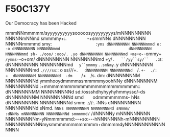# F50C137Y
Our Democracy has been Hacked

mmmNNmmmmm/syyyyyyyyyysooooosyyyyyyyyys/mNNNNNNNNN
NNNNNmNNmd smmmmy+:.`         `-+smmNNs dNNNNNNNNN
NNNNNmmmmd smy:`                   :yms dNNNNNNNNN
NNNNNNmmmd o:                        -o dNNNNNNNNN
NNNNNNNmmd                              dNNNNNNNNN
NNNNNNNmmd sh- ./ooo/`      `:ooo/. .yo dNNNNNNNNN
NNNNNNNNmd +ms+o-`-ommy+` /ymms-`-o+om/ dNNNNNNNNN
NNNNNNNNmd +y/`.   ``/yy``sy/``   .`:s: dNNNNNNNNN
NNNNNNNNmd `  y``ymmmy` . .`smNmy.`y    dNNNNNNNNN
NNNNNNNNmd    `.////ss`:: o ss///+.`    dNNNNNNNNM
NNNNNNNNNd   `/.     `+-  ./:     `+`   dNNNNNNNNM
NNNNNNNNNd  -dm     `/+`  `/s.     dm:  dNNNNNNNNM
NNNNNNNNNd  ymmhooydmmmmssmmmmmyoohNNy  dNNNNNNNNM
NNNNNNNNNd :+mmmmmmmmmmmmmmmmmmmmmmmm:: dNNNNNNNMM
NNNNNNNNNd sd:/ossshdhyhyyhyhmmysso/-ds dNNNNNNNNM
NNNNNNNNNd smd`    `odmmmmmmms-     hNs dNNNNNNNNN
NNNNNNNNNd smm:       .://:.       :NNs dNNNNNNNNN
NNNNNNNNNd sNmd.                  `hNNs mNNNNNNNNN
NNNNNNNNNd sNmmm/                :dNNNs mNNNNNNNNN
NNNNNNNNNd smmmmmd/`           /dNNNNNy mNNNNNNNNN
NNNNNNNNNm-yNmmmmmmd:--+so:---hNNNNNNNh-mNNNNNNNNN
NNNNNNNNNNNmysmmmmmmmmmmmm+dmmmmdyNNNNNNNNNNNNNNNN
